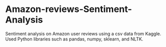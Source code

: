 # Amazon-reviews-Sentiment-Analysis
Sentiment analysis on Amazon user reviews using a csv data from Kaggle. Used Python libraries such as pandas, numpy, sklearn, and NLTK.
